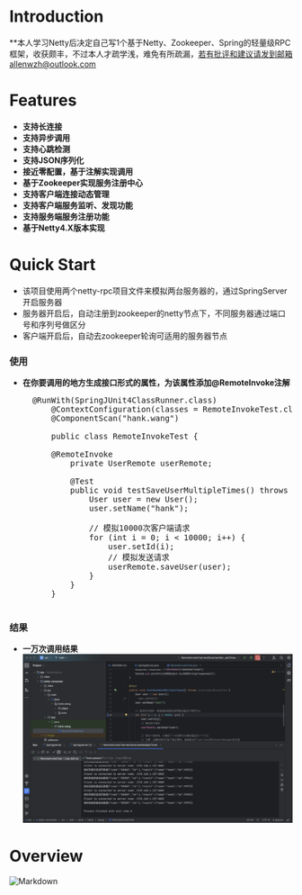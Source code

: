 # Introduction 
**本人学习Netty后决定自己写1个基于Netty、Zookeeper、Spring的轻量级RPC框架，收获颇丰，不过本人才疏学浅，难免有所疏漏，若有批评和建议请发到邮箱allenwzh@outlook.com


# Features
- **支持长连接**
- **支持异步调用**
- **支持心跳检测**
- **支持JSON序列化**
- **接近零配置，基于注解实现调用**
- **基于Zookeeper实现服务注册中心**
- **支持客户端连接动态管理**
- **支持客户端服务监听、发现功能**
- **支持服务端服务注册功能**
- **基于Netty4.X版本实现**

# Quick Start
- 该项目使用两个netty-rpc项目文件来模拟两台服务器的，通过SpringServer开启服务器
- 服务器开启后，自动注册到zookeeper的netty节点下，不同服务器通过端口号和序列号做区分
- 客户端开启后，自动去zookeeper轮询可适用的服务器节点

### 使用
- **在你要调用的地方生成接口形式的属性，为该属性添加@RemoteInvoke注解**
	<pre>
  	@RunWith(SpringJUnit4ClassRunner.class)
		@ContextConfiguration(classes = RemoteInvokeTest.class)
		@ComponentScan("hank.wang")
  
		public class RemoteInvokeTest {
    	
  		@RemoteInvoke
			private UserRemote userRemote;
	
			@Test
			public void testSaveUserMultipleTimes() throws InterruptedException {
				User user = new User();
				user.setName("hank");
		
				// 模拟10000次客户端请求
				for (int i = 0; i < 10000; i++) {
					user.setId(i);
					// 模拟发送请求
					userRemote.saveUser(user);
				}
			}
		}
	</pre>

### 结果
- **一万次调用结果**
![10000result](resource/10000result.png)




# Overview

![Markdown](https://s1.ax1x.com/2018/07/06/PZK3SP.png)
